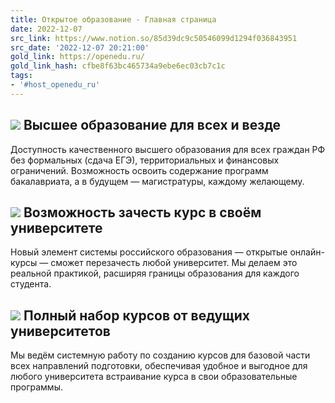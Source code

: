 ```yaml
---
title: Открытое образование - Главная страница
date: 2022-12-07
src_link: https://www.notion.so/85d39dc9c50546099d1294f036843951
src_date: '2022-12-07 20:21:00'
gold_link: https://openedu.ru/
gold_link_hash: cfbe8f63bc465734a9ebe6ec03cb7c1c
tags:
- '#host_openedu_ru'
---
```




![](https://cdn.openedu.ru/fd95ff/a5b886a/img/man.png)
Высшее образование для всех и везде
-----------------------------------


Доступность качественного высшего образования для всех граждан РФ без формальных (сдача ЕГЭ), территориальных и финансовых ограничений. Возможность освоить содержание программ бакалавриата, а в будущем — магистратуры, каждому желающему.




![](https://cdn.openedu.ru/fd95ff/a5b886a/img/zachetka.png)
Возможность зачесть курс в своём университете
---------------------------------------------


Новый элемент системы российского образования — открытые онлайн-курсы — cможет перезачесть любой университет. Мы делаем это реальной практикой, расширяя границы образования для каждого студента.




![](https://cdn.openedu.ru/fd95ff/a5b886a/img/books.png)
Полный набор курсов от ведущих университетов
--------------------------------------------


Мы ведём системную работу по созданию курсов для базовой части всех направлений подготовки, обеспечивая удобное и выгодное для любого университета встраивание курса в свои образовательные программы.